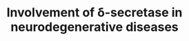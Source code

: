 ---
annotations:
- id: DOID:332
  parent: central nervous system disease
  type: Disease Ontology
  value: amyotrophic lateral sclerosis
- id: PW:0000018
  parent: disease pathway
  type: Pathway Ontology
  value: Parkinson's disease pathway
- id: PW:0000015
  parent: disease pathway
  type: Pathway Ontology
  value: Alzheimer's disease pathway
- id: DOID:14330
  parent: central nervous system disease
  type: Disease Ontology
  value: Parkinson's disease
- id: DOID:10652
  parent: central nervous system disease
  type: Disease Ontology
  value: Alzheimer's disease
- id: DOID:1289
  parent: central nervous system disease
  type: Disease Ontology
  value: neurodegenerative disease
- id: DOID:9255
  parent: central nervous system disease
  type: Disease Ontology
  value: frontotemporal dementia
authors:
- Pat hofer
- Tamara Fitzinger
- Marlenef97
- DeSl
description: 'Mammalian asparagine endopeptidase, also known as δ-secretase , is a
  key player in a number of neurodegenerative illnesses, including Alzheimer''s, Parkinson''s
  or ALS. The enzyme can get activated in the aging brain and starts to cleave amyloid
  precursor protein (APP) and promotes the production of amyloid-β (Aβ). δ-secretase
  also breaks down tau, alpha-synuclein, SET, and TAR DNA-binding protein 43, generating
  neurotoxic fragments and impairing their physiological processes. Each fragment
  has either been identified in patient samples with the relevant disease or has undergone
  testing to determine whether it can cause the disease pathology. This pathway is
  based on Figure 1 from the paper:"δ-secretase in neurodegenerative diseases: mechanisms,
  regulators and therapeutic opportunities. published by Zhang Z, Tian Y, Ye K.'
last-edited: 2023-07-01
organisms:
- Homo sapiens
redirect_from:
- /index.php/Pathway:WP5372
- /instance/WP5372
- /instance/WP5372_r126830
revision: r126830
schema-jsonld:
- '@context': https://schema.org/
  '@id': https://wikipathways.github.io/pathways/WP5372.html
  '@type': Dataset
  creator:
    '@type': Organization
    name: WikiPathways
  description: 'Mammalian asparagine endopeptidase, also known as δ-secretase , is
    a key player in a number of neurodegenerative illnesses, including Alzheimer''s,
    Parkinson''s or ALS. The enzyme can get activated in the aging brain and starts
    to cleave amyloid precursor protein (APP) and promotes the production of amyloid-β
    (Aβ). δ-secretase also breaks down tau, alpha-synuclein, SET, and TAR DNA-binding
    protein 43, generating neurotoxic fragments and impairing their physiological
    processes. Each fragment has either been identified in patient samples with the
    relevant disease or has undergone testing to determine whether it can cause the
    disease pathology. This pathway is based on Figure 1 from the paper:"δ-secretase
    in neurodegenerative diseases: mechanisms, regulators and therapeutic opportunities.
    published by Zhang Z, Tian Y, Ye K.'
  keywords:
  - AKT 1
  - AKT 2
  - AKT 3
  - APP
  - BACE1
  - BDNF
  - "C/EBP10A\U0001D6FD"
  - DOPAL
  - LGMN
  - MAO B
  - Microtubule-associated protein tau
  - PP2A
  - Prolegumain
  - SET
  - SRPK2
  - STAT1
  - TDP-43
  - TrkB
  - beta-amyloid
  - dopamine
  - α-synuclein
  - δ-secretase
  license: CC0
  name: Involvement of δ-secretase in neurodegenerative diseases
seo: CreativeWork
title: Involvement of δ-secretase in neurodegenerative diseases
wpid: WP5372
---